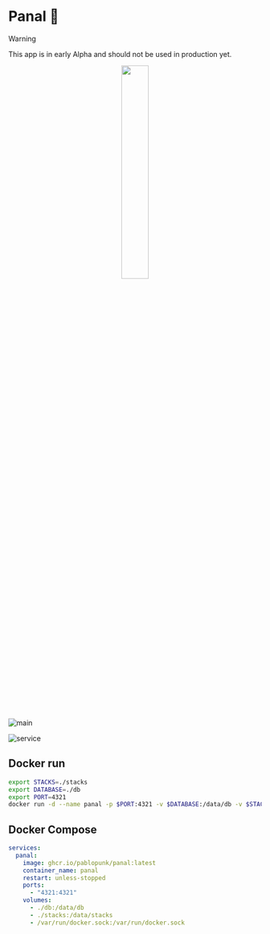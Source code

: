 
# Panal 🍯

> [!WARNING]  
> This app is in early Alpha and should not be used in production yet.

<p align="center">
<img src="https://github.com/user-attachments/assets/51dc7c03-43a4-4c7c-9257-e7d216ac9b8f" width="33%" />
</p> 

![main](https://github.com/user-attachments/assets/aad3a7f2-805e-476d-bb68-e5125131840e)

![service](https://github.com/user-attachments/assets/1bd3a7dd-25eb-4f3c-be6d-4893c93aa545)


## Docker run

```bash
export STACKS=./stacks
export DATABASE=./db
export PORT=4321
docker run -d --name panal -p $PORT:4321 -v $DATABASE:/data/db -v $STACKS:/data/stacks -v /var/run/docker.sock:/var/run/docker.sock ghcr.io/pablopunk/panal:latest
```

## Docker Compose

```yaml
services:
  panal:
    image: ghcr.io/pablopunk/panal:latest
    container_name: panal
    restart: unless-stopped
    ports:
      - "4321:4321"
    volumes:
      - ./db:/data/db
      - ./stacks:/data/stacks
      - /var/run/docker.sock:/var/run/docker.sock
```
